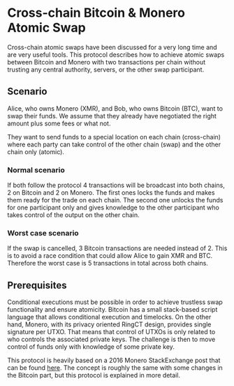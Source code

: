 Cross-chain Bitcoin & Monero Atomic Swap
===

Cross-chain atomic swaps have been discussed for a very long time and are very useful tools. This protocol describes how to achieve atomic swaps between Bitcoin and Monero with two transactions per chain without trusting any central authority, servers, or the other swap participant.

## Scenario
Alice, who owns Monero (XMR), and Bob, who owns Bitcoin (BTC), want to swap their funds. We assume that they already have negotiated the right amount plus some fees or what not.

They want to send funds to a special location on each chain (cross-chain) where each party can take control of the other chain (swap) and the other chain only (atomic).

### Normal scenario
If both follow the protocol 4 transactions will be broadcast into both chains, 2 on Bitcoin and 2 on Monero. The first ones locks the funds and makes them ready for the trade on each chain. The second one unlocks the funds for one participant only and gives knowledge to the other participant who takes control of the output on the other chain.

### Worst case scenario
If the swap is cancelled, 3 Bitcoin transactions are needed instead of 2. This is to avoid a race condition that could allow Alice to gain XMR and BTC. Therefore the worst case is 5 transactions in total across both chains.

## Prerequisites
Conditional executions must be possible in order to achieve trustless swap functionality and ensure atomicity. Bitcoin has a small stack-based script language that allows conditional execution and timelocks. On the other hand, Monero, with its privacy oriented RingCT design, provides single signature per UTXO. That means that control of UTXOs is only related to who controls the associated private keys. The challenge is then to move control of funds only with knowledge of some private key.

This protocol is heavily based on a 2016 Monero StackExchange post that can be found [here](https://monero.stackexchange.com/questions/894/can-you-trustlessly-trade-monero-for-bitcoin/895#895). The concept is roughly the same with some changes in the Bitcoin part, but this protocol is explained in more detail.

